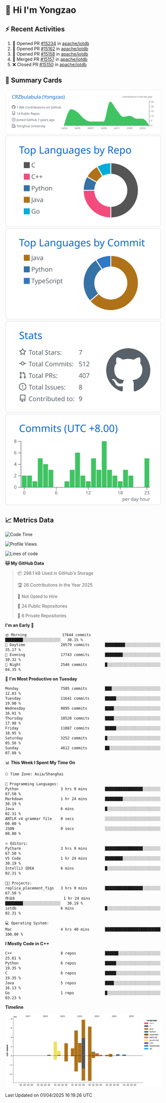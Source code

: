 # 👋 Hi I'm Yongzao

## ⚡ Recent Activities
<!--START_SECTION:activity-->
1. 💪 Opened PR [#15234](https://github.com/apache/iotdb/pull/15234) in [apache/iotdb](https://github.com/apache/iotdb)
2. 💪 Opened PR [#15162](https://github.com/apache/iotdb/pull/15162) in [apache/iotdb](https://github.com/apache/iotdb)
3. 💪 Opened PR [#15158](https://github.com/apache/iotdb/pull/15158) in [apache/iotdb](https://github.com/apache/iotdb)
4. 🎉 Merged PR [#15157](https://github.com/apache/iotdb/pull/15157) in [apache/iotdb](https://github.com/apache/iotdb)
5. ❌ Closed PR [#15150](https://github.com/apache/iotdb/pull/15150) in [apache/iotdb](https://github.com/apache/iotdb)
<!--END_SECTION:activity-->

## 🎑 Summary Cards

[![](https://raw.githubusercontent.com/CRZbulabula/CRZbulabula/main/profile-summary-card-output/github/0-profile-details.svg)](https://github.com/vn7n24fzkq/github-profile-summary-cards)
[![](https://raw.githubusercontent.com/CRZbulabula/CRZbulabula/main/profile-summary-card-output/github/1-repos-per-language.svg)](https://github.com/vn7n24fzkq/github-profile-summary-cards) [![](https://raw.githubusercontent.com/CRZbulabula/CRZbulabula/main/profile-summary-card-output/github/2-most-commit-language.svg)](https://github.com/vn7n24fzkq/github-profile-summary-cards)
[![](https://raw.githubusercontent.com/CRZbulabula/CRZbulabula/main/profile-summary-card-output/github/3-stats.svg)](https://github.com/vn7n24fzkq/github-profile-summary-cards) [![](https://raw.githubusercontent.com/CRZbulabula/CRZbulabula/main/profile-summary-card-output/github/4-productive-time.svg)](https://github.com/vn7n24fzkq/github-profile-summary-cards)

## 📈 Metrics Data

<!--START_SECTION:waka-->
![Code Time](http://img.shields.io/badge/Code%20Time-845%20hrs%2029%20mins-blue)

![Profile Views](http://img.shields.io/badge/Profile%20Views-0-blue)

![Lines of code](https://img.shields.io/badge/From%20Hello%20World%20I%27ve%20Written-33.4%20million%20lines%20of%20code-blue)

**🐱 My GitHub Data** 

> 📦 298.1 kB Used in GitHub's Storage 
 > 
> 🏆 26 Contributions in the Year 2025
 > 
> 🚫 Not Opted to Hire
 > 
> 📜 24 Public Repositories 
 > 
> 🔑 6 Private Repositories 
 > 
**I'm an Early 🐤** 

```text
🌞 Morning                17644 commits       ████████░░░░░░░░░░░░░░░░░   30.15 % 
🌆 Daytime                20579 commits       █████████░░░░░░░░░░░░░░░░   35.17 % 
🌃 Evening                17743 commits       ████████░░░░░░░░░░░░░░░░░   30.32 % 
🌙 Night                  2546 commits        █░░░░░░░░░░░░░░░░░░░░░░░░   04.35 % 
```
📅 **I'm Most Productive on Tuesday** 

```text
Monday                   7505 commits        ███░░░░░░░░░░░░░░░░░░░░░░   12.83 % 
Tuesday                  11641 commits       █████░░░░░░░░░░░░░░░░░░░░   19.90 % 
Wednesday                9895 commits        ████░░░░░░░░░░░░░░░░░░░░░   16.91 % 
Thursday                 10520 commits       ████░░░░░░░░░░░░░░░░░░░░░   17.98 % 
Friday                   11087 commits       █████░░░░░░░░░░░░░░░░░░░░   18.95 % 
Saturday                 3252 commits        █░░░░░░░░░░░░░░░░░░░░░░░░   05.56 % 
Sunday                   4612 commits        ██░░░░░░░░░░░░░░░░░░░░░░░   07.88 % 
```


📊 **This Week I Spent My Time On** 

```text
🕑︎ Time Zone: Asia/Shanghai

💬 Programming Languages: 
Python                   3 hrs 9 mins        █████████████████░░░░░░░░   67.50 % 
Markdown                 1 hr 24 mins        ████████░░░░░░░░░░░░░░░░░   30.19 % 
Java                     6 mins              █░░░░░░░░░░░░░░░░░░░░░░░░   02.31 % 
ANTLR v4 grammar file    0 secs              ░░░░░░░░░░░░░░░░░░░░░░░░░   00.00 % 
JSON                     0 secs              ░░░░░░░░░░░░░░░░░░░░░░░░░   00.00 % 

🔥 Editors: 
PyCharm                  3 hrs 9 mins        █████████████████░░░░░░░░   67.50 % 
VS Code                  1 hr 24 mins        ████████░░░░░░░░░░░░░░░░░   30.19 % 
IntelliJ IDEA            6 mins              █░░░░░░░░░░░░░░░░░░░░░░░░   02.31 % 

🐱‍💻 Projects: 
replica_placement_figs   3 hrs 9 mins        █████████████████░░░░░░░░   67.50 % 
作业6                      1 hr 24 mins        ████████░░░░░░░░░░░░░░░░░   30.19 % 
iotdb                    6 mins              █░░░░░░░░░░░░░░░░░░░░░░░░   02.31 % 

💻 Operating System: 
Mac                      4 hrs 40 mins       █████████████████████████   100.00 % 
```

**I Mostly Code in C++** 

```text
C++                      8 repos             ██████░░░░░░░░░░░░░░░░░░░   25.81 % 
Python                   6 repos             █████░░░░░░░░░░░░░░░░░░░░   19.35 % 
C                        6 repos             █████░░░░░░░░░░░░░░░░░░░░   19.35 % 
Java                     5 repos             ████░░░░░░░░░░░░░░░░░░░░░   16.13 % 
Go                       1 repo              █░░░░░░░░░░░░░░░░░░░░░░░░   03.23 % 
```



**Timeline**

![Lines of Code chart](https://raw.githubusercontent.com/CRZbulabula/CRZbulabula/main/assets/bar_graph.png)


 Last Updated on 01/04/2025 16:19:26 UTC
<!--END_SECTION:waka-->

